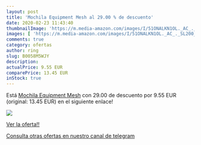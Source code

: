 ```yaml
---
layout: post
title: 'Mochila Equipment Mesh al 29.00 % de descuento'
date: 2020-02-23 11:43:40
thumbnailImage: 'https://m.media-amazon.com/images/I/51ONALKN1OL._AC_._SL200_.jpg'
images: [ 'https://m.media-amazon.com/images/I/51ONALKN1OL._AC_._SL200_.jpg' ]
comments: true
category: ofertas
author: ring
slug: B0058M5WJY
description:
actualPrice: 9.55 EUR
comparePrice: 13.45 EUR
inStock: true
---
```


Está [Mochila Equipment Mesh](https://www.amazon.com/dp/B0058M5WJY/?tag=redken08-20) con 29.00 de descuento por 9.55 EUR (original: 13.45 EUR) en el siguiente enlace!

[![](https://m.media-amazon.com/images/I/51ONALKN1OL._AC_._SL200_.jpg)](https://www.amazon.com/dp/B0058M5WJY/?tag=redken08-20)

[Ver la oferta!!](https://www.amazon.com/dp/B0058M5WJY/?tag=redken08-20)

[Consulta otras ofertas en nuestro canal de telegram](https://t.me/s/ofertas25)
